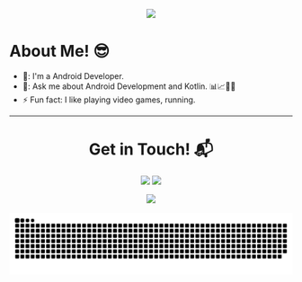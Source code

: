 <p align="center">
  <img src="https://miro.medium.com/max/2048/1*OohqW5DGh9CQS4hLY5FXzA.png" height="230"/>
</p>
<h1>About Me! 😎</h1>

- 🏫: I'm a Android Developer.
- 💬: Ask me about Android Development and Kotlin. 📊📈🤖🧠
- ⚡  Fun fact: I like playing video games, running.
  
<hr>
<h1 align="center">Get in Touch! 📬</h1>
<p align="center">
<a href= "https://www.linkedin.com/in/betulerdogan/"><img src="https://img.shields.io/badge/linkedin-%230077B5.svg?&style=for-the-badge&logo=linkedin&logoColor=white"/></a>
<a href= "https://twitter.com/hibetul"><img src="https://img.shields.io/badge/Twitter-1DA1F2?style=for-the-badge&logo=twitter&logoColor=white"/></a>
</p>
 

<!--
 [![Top Langs](https://github-readme-stats.vercel.app/api/top-langs/?username=betulerdogan&theme=tokyonight&layout=compact)
-->
  
  <p align="center" >  
  <a href="https://github.com/betulerdogan/github-readme-stats"> 
<img  src="https://github-readme-stats.vercel.app/api/top-langs/?username=betulerdogan&theme=tokyonight&layout=compact"/>
  </a>
  </p>

  
  <p align="center">
 <img src="https://github.com/DHANOLA/DHANOLA/raw/output/github-contribution-grid-snake.svg" alt="snake"></center>

<!--
**betulerdogan/betulerdogan** is a ✨ _special_ ✨ repository because its `README.md` (this file) appears on your GitHub profile.

Here are some ideas to get you started:

- 🔭 I’m currently working on ...
- 🌱 I’m currently learning ...
- 👯 I’m looking to collaborate on ...
- 🤔 I’m looking for help with ...
- 💬 Ask me about ...
- 📫 How to reach me: ...
- 😄 Pronouns: ...
- ⚡ Fun fact: ...
-->
